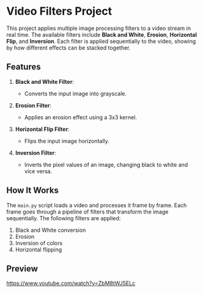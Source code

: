 # Video Filters Project

This project applies multiple image processing filters to a video stream in real time. The available filters include **Black and White**, **Erosion**, **Horizontal Flip**, and **Inversion**. Each filter is applied sequentially to the video, showing by how different effects can be stacked together.

## Features

1. **Black and White Filter**:
   - Converts the input image into grayscale.

2. **Erosion Filter**:
   - Applies an erosion effect using a 3x3 kernel.

3. **Horizontal Flip Filter**:
   - Flips the input image horizontally.

4. **Inversion Filter**:
   - Inverts the pixel values of an image, changing black to white and vice versa.

## How It Works

The `main.py` script loads a video and processes it frame by frame. Each frame goes through a pipeline of filters that transform the image sequentially. The following filters are applied:

1. Black and White conversion
2. Erosion
3. Inversion of colors
4. Horizontal flipping

## Preview

https://www.youtube.com/watch?v=ZbM8tWJ5ELc

